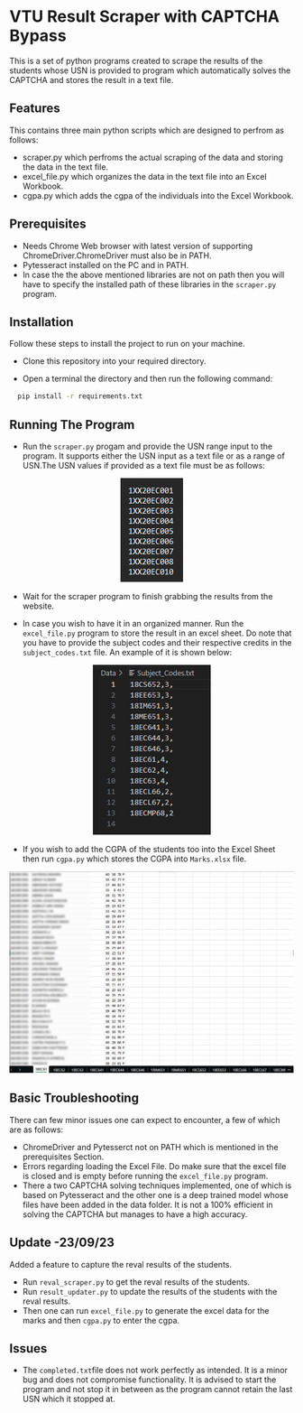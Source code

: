 # VTU Result Scraper with CAPTCHA Bypass

This is a set of python programs created to scrape the results of the students whose USN is provided to program which automatically solves the CAPTCHA and stores the result in a text file.

## Features

This contains three main python scripts which are designed to perfrom as follows:

- scraper.py which perfroms the actual scraping of the data and storing the data in the text file.
- excel_file.py which organizes the data in the text file into an Excel Workbook.
- cgpa.py which adds the cgpa of the individuals into the Excel Workbook.

## Prerequisites

- Needs Chrome Web browser with latest version of supporting ChromeDriver.ChromeDriver must also be in PATH.
- Pytesseract installed on the PC and in PATH.
- In case the the above mentioned libraries are not on path then you will have to specify the installed path of these libraries in the `scraper.py` program.

## Installation

Follow these steps to install the project to run on your machine.

- Clone this repository into your required directory.

- Open a terminal the directory and then run the following command:

```bash
  pip install -r requirements.txt
```

## Running The Program

- Run the `scraper.py` progam and provide the USN range input to the program. It supports either the USN input as a text file or as a range of USN.The USN values if provided as a text file must be as follows:

 <p align="center">
  <img src="Data/readme_data/Usn_data_demo.png" alt="USN Data Demo">
</p>

- Wait for the scraper program to finish grabbing the results from the website.

- In case you wish to have it in an organized manner. Run the `excel_file.py` program to store the result in an excel sheet. Do note that you have to provide the subject codes and their respective credits in the `subject_codes.txt` file.
  An example of it is shown below:

 <p align="center">
  <img src="Data/readme_data/subject_code_demo.png" alt="Subject Code Demo">
</p>

- If you wish to add the CGPA of the students too into the Excel Sheet then run `cgpa.py` which stores the CGPA into `Marks.xlsx` file.

<p align="center">
  <img src="Data/readme_data/result_demo.png" alt="Result Demo">
</p>

## Basic Troubleshooting

There can few minor issues one can expect to encounter, a few of which are as follows:

- ChromeDriver and Pytesserct not on PATH which is mentioned in the prerequisites
  Section.
- Errors regarding loading the Excel File. Do make sure that the excel file is closed and is empty before running the `excel_file.py` program.
- There a two CAPTCHA solving techniques implemented, one of which is based on Pytesseract and the other one is a deep trained model whose files have been added in the data folder. It is not a 100% efficient in solving the CAPTCHA but manages to have a high accuracy.

## Update -23/09/23

Added a feature to capture the reval results of the students.

- Run `reval_scraper.py` to get the reval results of the students.
- Run `result_updater.py` to update the results of the students with the reval results.
- Then one can run `excel_file.py` to generate the excel data for the marks and then `cgpa.py` to enter the cgpa.

## Issues

- The `completed.txt`file does not work perfectly as intended. It is a minor bug and does not compromise functionality. It is advised to start the program and not stop it in between as the program cannot retain the last USN which it stopped at.
